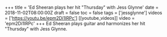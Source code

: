 +++
title = 'Ed Sheeran plays her hit "Thursday" with Jess Glynne'
date = 2018-11-02T08:00:00Z
draft = false
toc = false
tags = ['jessglynne']
videos = ['https://youtu.be/epm2Di1IRPc']
[[youtube_videos]]
video = 'epm2Di1IRPc'
+++
Ed Sheeran plays guitar and harmonizes her hit "Thursday" with Jess Glynne.

